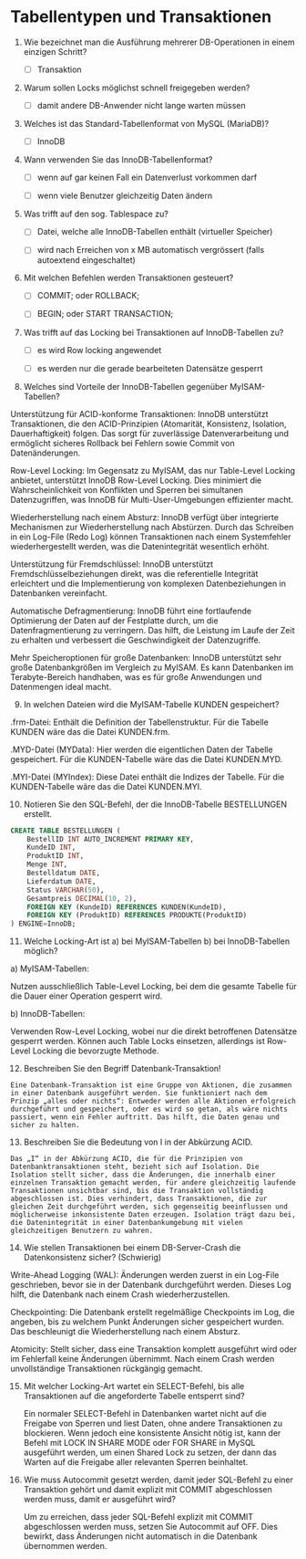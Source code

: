 # Tabellentypen und Transaktionen


1.  Wie bezeichnet man die Ausführung mehrerer DB-Operationen in einem einzigen Schritt?



    

    - [ ] Transaktion

    

2.  Warum sollen Locks möglichst schnell freigegeben werden?

  

    - [ ] damit andere DB-Anwender nicht lange warten müssen

    

    

3.  Welches ist das Standard-Tabellenformat von MySQL (MariaDB)?

    - [ ] InnoDB

    

4.  Wann verwenden Sie das InnoDB-Tabellenformat?

   

    - [ ] wenn auf gar keinen Fall ein Datenverlust vorkommen darf

    - [ ] wenn viele Benutzer gleichzeitig Daten ändern

   

5.  Was trifft auf den sog. Tablespace zu?

   

    - [ ] Datei, welche alle InnoDB-Tabellen enthält (virtueller Speicher)

    - [ ] wird nach Erreichen von x MB automatisch vergrössert (falls autoextend eingeschaltet)
    
6.  Mit welchen Befehlen werden Transaktionen gesteuert?

    

    - [ ] COMMIT; oder ROLLBACK;

    

    - [ ] BEGIN; oder START TRANSACTION;

7.  Was trifft auf das Locking bei Transaktionen auf InnoDB-Tabellen zu?


    - [ ] es wird Row locking angewendet

 
    - [ ] es werden nur die gerade bearbeiteten Datensätze gesperrt

8.  Welches sind Vorteile der InnoDB-Tabellen gegenüber MyISAM-Tabellen?

Unterstützung für ACID-konforme Transaktionen: InnoDB unterstützt Transaktionen, die den ACID-Prinzipien (Atomarität, Konsistenz, Isolation, Dauerhaftigkeit) folgen. Das sorgt für zuverlässige Datenverarbeitung und ermöglicht sicheres Rollback bei Fehlern sowie Commit von Datenänderungen.

Row-Level Locking: Im Gegensatz zu MyISAM, das nur Table-Level Locking anbietet, unterstützt InnoDB Row-Level Locking. Dies minimiert die Wahrscheinlichkeit von Konflikten und Sperren bei simultanen Datenzugriffen, was InnoDB für Multi-User-Umgebungen effizienter macht.

Wiederherstellung nach einem Absturz: InnoDB verfügt über integrierte Mechanismen zur Wiederherstellung nach Abstürzen. Durch das Schreiben in ein Log-File (Redo Log) können Transaktionen nach einem Systemfehler wiederhergestellt werden, was die Datenintegrität wesentlich erhöht.

Unterstützung für Fremdschlüssel: InnoDB unterstützt Fremdschlüsselbeziehungen direkt, was die referentielle Integrität erleichtert und die Implementierung von komplexen Datenbeziehungen in Datenbanken vereinfacht.

Automatische Defragmentierung: InnoDB führt eine fortlaufende Optimierung der Daten auf der Festplatte durch, um die Datenfragmentierung zu verringern. Das hilft, die Leistung im Laufe der Zeit zu erhalten und verbessert die Geschwindigkeit der Datenzugriffe.

Mehr Speicheroptionen für große Datenbanken: InnoDB unterstützt sehr große Datenbankgrößen im Vergleich zu MyISAM. Es kann Datenbanken im Terabyte-Bereich handhaben, was es für große Anwendungen und Datenmengen ideal macht. 
      

9.  In welchen Dateien wird die MyISAM-Tabelle KUNDEN gespeichert?

.frm-Datei: Enthält die Definition der Tabellenstruktur. Für die Tabelle KUNDEN wäre das die Datei KUNDEN.frm.

.MYD-Datei (MYData): Hier werden die eigentlichen Daten der Tabelle gespeichert. Für die KUNDEN-Tabelle wäre das die Datei KUNDEN.MYD.

.MYI-Datei (MYIndex): Diese Datei enthält die Indizes der Tabelle. Für die KUNDEN-Tabelle wäre das die Datei KUNDEN.MYI.
    
      

10.  Notieren Sie den SQL-Befehl, der die InnoDB-Tabelle BESTELLUNGEN erstellt.
```sql
CREATE TABLE BESTELLUNGEN (
    BestellID INT AUTO_INCREMENT PRIMARY KEY,
    KundeID INT,
    ProduktID INT,
    Menge INT,
    Bestelldatum DATE,
    Lieferdatum DATE,
    Status VARCHAR(50),
    Gesamtpreis DECIMAL(10, 2),
    FOREIGN KEY (KundeID) REFERENCES KUNDEN(KundeID),
    FOREIGN KEY (ProduktID) REFERENCES PRODUKTE(ProduktID)
) ENGINE=InnoDB;
```
      

11.  Welche Locking-Art ist a) bei MyISAM-Tabellen b) bei InnoDB-Tabellen möglich?

a) MyISAM-Tabellen:

Nutzen ausschließlich Table-Level Locking, bei dem die gesamte Tabelle für die Dauer einer Operation gesperrt wird.

b) InnoDB-Tabellen:

Verwenden Row-Level Locking, wobei nur die direkt betroffenen Datensätze gesperrt werden.
Können auch Table Locks einsetzen, allerdings ist Row-Level Locking die bevorzugte Methode.
      

12.  Beschreiben Sie den Begriff Datenbank-Transaktion!

    Eine Datenbank-Transaktion ist eine Gruppe von Aktionen, die zusammen in einer Datenbank ausgeführt werden. Sie funktioniert nach dem Prinzip „alles oder nichts“: Entweder werden alle Aktionen erfolgreich durchgeführt und gespeichert, oder es wird so getan, als wäre nichts passiert, wenn ein Fehler auftritt. Das hilft, die Daten genau und sicher zu halten.
      

13.  Beschreiben Sie die Bedeutung von I in der Abkürzung ACID.

    Das „I“ in der Abkürzung ACID, die für die Prinzipien von Datenbanktransaktionen steht, bezieht sich auf Isolation. Die Isolation stellt sicher, dass die Änderungen, die innerhalb einer einzelnen Transaktion gemacht werden, für andere gleichzeitig laufende Transaktionen unsichtbar sind, bis die Transaktion vollständig abgeschlossen ist. Dies verhindert, dass Transaktionen, die zur gleichen Zeit durchgeführt werden, sich gegenseitig beeinflussen und möglicherweise inkonsistente Daten erzeugen. Isolation trägt dazu bei, die Datenintegrität in einer Datenbankumgebung mit vielen gleichzeitigen Benutzern zu wahren.
      

14.  Wie stellen Transaktionen bei einem DB-Server-Crash die Datenkonsistenz sicher? (Schwierig)

Write-Ahead Logging (WAL): Änderungen werden zuerst in ein Log-File geschrieben, bevor sie in der Datenbank durchgeführt werden. Dieses Log hilft, die Datenbank nach einem Crash wiederherzustellen.

Checkpointing: Die Datenbank erstellt regelmäßige Checkpoints im Log, die angeben, bis zu welchem Punkt Änderungen sicher gespeichert wurden. Das beschleunigt die Wiederherstellung nach einem Absturz.

Atomicity: Stellt sicher, dass eine Transaktion komplett ausgeführt wird oder im Fehlerfall keine Änderungen übernimmt. Nach einem Crash werden unvollständige Transaktionen rückgängig gemacht.
  
15. Mit welcher Locking-Art wartet ein SELECT-Befehl, bis alle Transaktionen auf die angeforderte Tabelle entsperrt sind? 

    Ein normaler SELECT-Befehl in Datenbanken wartet nicht auf die Freigabe von Sperren und liest Daten, ohne andere Transaktionen zu blockieren. Wenn jedoch eine konsistente Ansicht nötig ist, kann der Befehl mit LOCK IN SHARE MODE oder FOR SHARE in MySQL ausgeführt werden, um einen Shared Lock zu setzen, der dann das Warten auf die Freigabe aller relevanten Sperren beinhaltet. 
          
16. Wie muss Autocommit gesetzt werden, damit jeder SQL-Befehl zu einer Transaktion gehört und damit explizit mit COMMIT abgeschlossen werden muss, damit er ausgeführt wird? 

    Um zu erreichen, dass jeder SQL-Befehl explizit mit COMMIT abgeschlossen werden muss, setzen Sie Autocommit auf OFF. Dies bewirkt, dass Änderungen nicht automatisch in die Datenbank übernommen werden.
          